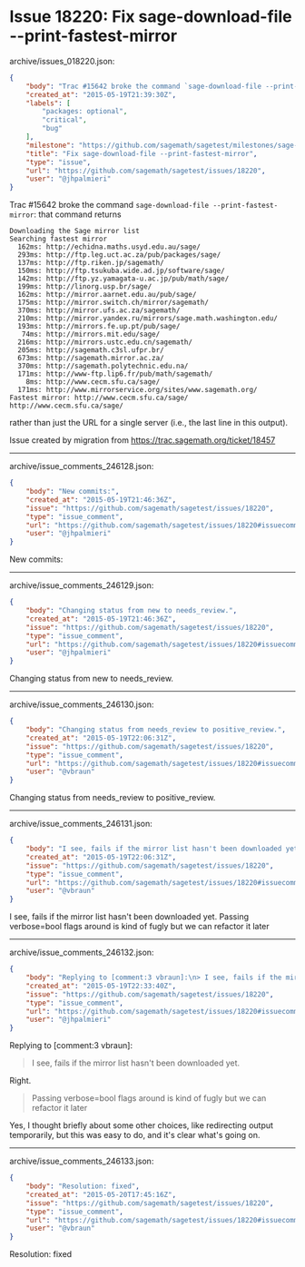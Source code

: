 # Issue 18220: Fix sage-download-file --print-fastest-mirror

archive/issues_018220.json:
```json
{
    "body": "Trac #15642 broke the command `sage-download-file --print-fastest-mirror`: that command returns\n\n```\nDownloading the Sage mirror list\nSearching fastest mirror\n  162ms: http://echidna.maths.usyd.edu.au/sage/\n  293ms: http://ftp.leg.uct.ac.za/pub/packages/sage/\n  137ms: http://ftp.riken.jp/sagemath/\n  150ms: http://ftp.tsukuba.wide.ad.jp/software/sage/\n  142ms: http://ftp.yz.yamagata-u.ac.jp/pub/math/sage/\n  199ms: http://linorg.usp.br/sage/\n  162ms: http://mirror.aarnet.edu.au/pub/sage/\n  175ms: http://mirror.switch.ch/mirror/sagemath/\n  370ms: http://mirror.ufs.ac.za/sagemath/\n  210ms: http://mirror.yandex.ru/mirrors/sage.math.washington.edu/\n  193ms: http://mirrors.fe.up.pt/pub/sage/\n   74ms: http://mirrors.mit.edu/sage/\n  216ms: http://mirrors.ustc.edu.cn/sagemath/\n  205ms: http://sagemath.c3sl.ufpr.br/\n  673ms: http://sagemath.mirror.ac.za/\n  370ms: http://sagemath.polytechnic.edu.na/\n  171ms: http://www-ftp.lip6.fr/pub/math/sagemath/\n    8ms: http://www.cecm.sfu.ca/sage/\n  171ms: http://www.mirrorservice.org/sites/www.sagemath.org/\nFastest mirror: http://www.cecm.sfu.ca/sage/\nhttp://www.cecm.sfu.ca/sage/\n```\n\nrather than just the URL for a single server (i.e., the last line in this output).\n\nIssue created by migration from https://trac.sagemath.org/ticket/18457\n\n",
    "created_at": "2015-05-19T21:39:30Z",
    "labels": [
        "packages: optional",
        "critical",
        "bug"
    ],
    "milestone": "https://github.com/sagemath/sagetest/milestones/sage-6.8",
    "title": "Fix sage-download-file --print-fastest-mirror",
    "type": "issue",
    "url": "https://github.com/sagemath/sagetest/issues/18220",
    "user": "@jhpalmieri"
}
```
Trac #15642 broke the command `sage-download-file --print-fastest-mirror`: that command returns

```
Downloading the Sage mirror list
Searching fastest mirror
  162ms: http://echidna.maths.usyd.edu.au/sage/
  293ms: http://ftp.leg.uct.ac.za/pub/packages/sage/
  137ms: http://ftp.riken.jp/sagemath/
  150ms: http://ftp.tsukuba.wide.ad.jp/software/sage/
  142ms: http://ftp.yz.yamagata-u.ac.jp/pub/math/sage/
  199ms: http://linorg.usp.br/sage/
  162ms: http://mirror.aarnet.edu.au/pub/sage/
  175ms: http://mirror.switch.ch/mirror/sagemath/
  370ms: http://mirror.ufs.ac.za/sagemath/
  210ms: http://mirror.yandex.ru/mirrors/sage.math.washington.edu/
  193ms: http://mirrors.fe.up.pt/pub/sage/
   74ms: http://mirrors.mit.edu/sage/
  216ms: http://mirrors.ustc.edu.cn/sagemath/
  205ms: http://sagemath.c3sl.ufpr.br/
  673ms: http://sagemath.mirror.ac.za/
  370ms: http://sagemath.polytechnic.edu.na/
  171ms: http://www-ftp.lip6.fr/pub/math/sagemath/
    8ms: http://www.cecm.sfu.ca/sage/
  171ms: http://www.mirrorservice.org/sites/www.sagemath.org/
Fastest mirror: http://www.cecm.sfu.ca/sage/
http://www.cecm.sfu.ca/sage/
```

rather than just the URL for a single server (i.e., the last line in this output).

Issue created by migration from https://trac.sagemath.org/ticket/18457





---

archive/issue_comments_246128.json:
```json
{
    "body": "New commits:",
    "created_at": "2015-05-19T21:46:36Z",
    "issue": "https://github.com/sagemath/sagetest/issues/18220",
    "type": "issue_comment",
    "url": "https://github.com/sagemath/sagetest/issues/18220#issuecomment-246128",
    "user": "@jhpalmieri"
}
```

New commits:



---

archive/issue_comments_246129.json:
```json
{
    "body": "Changing status from new to needs_review.",
    "created_at": "2015-05-19T21:46:36Z",
    "issue": "https://github.com/sagemath/sagetest/issues/18220",
    "type": "issue_comment",
    "url": "https://github.com/sagemath/sagetest/issues/18220#issuecomment-246129",
    "user": "@jhpalmieri"
}
```

Changing status from new to needs_review.



---

archive/issue_comments_246130.json:
```json
{
    "body": "Changing status from needs_review to positive_review.",
    "created_at": "2015-05-19T22:06:31Z",
    "issue": "https://github.com/sagemath/sagetest/issues/18220",
    "type": "issue_comment",
    "url": "https://github.com/sagemath/sagetest/issues/18220#issuecomment-246130",
    "user": "@vbraun"
}
```

Changing status from needs_review to positive_review.



---

archive/issue_comments_246131.json:
```json
{
    "body": "I see, fails if the mirror list hasn't been downloaded yet. Passing verbose=bool flags around is kind of fugly but we can refactor it later",
    "created_at": "2015-05-19T22:06:31Z",
    "issue": "https://github.com/sagemath/sagetest/issues/18220",
    "type": "issue_comment",
    "url": "https://github.com/sagemath/sagetest/issues/18220#issuecomment-246131",
    "user": "@vbraun"
}
```

I see, fails if the mirror list hasn't been downloaded yet. Passing verbose=bool flags around is kind of fugly but we can refactor it later



---

archive/issue_comments_246132.json:
```json
{
    "body": "Replying to [comment:3 vbraun]:\n> I see, fails if the mirror list hasn't been downloaded yet. \n\nRight.\n\n> Passing verbose=bool flags around is kind of fugly but we can refactor it later\n\nYes, I thought briefly about some other choices, like redirecting output temporarily, but this was easy to do, and it's clear what's going on.",
    "created_at": "2015-05-19T22:33:40Z",
    "issue": "https://github.com/sagemath/sagetest/issues/18220",
    "type": "issue_comment",
    "url": "https://github.com/sagemath/sagetest/issues/18220#issuecomment-246132",
    "user": "@jhpalmieri"
}
```

Replying to [comment:3 vbraun]:
> I see, fails if the mirror list hasn't been downloaded yet. 

Right.

> Passing verbose=bool flags around is kind of fugly but we can refactor it later

Yes, I thought briefly about some other choices, like redirecting output temporarily, but this was easy to do, and it's clear what's going on.



---

archive/issue_comments_246133.json:
```json
{
    "body": "Resolution: fixed",
    "created_at": "2015-05-20T17:45:16Z",
    "issue": "https://github.com/sagemath/sagetest/issues/18220",
    "type": "issue_comment",
    "url": "https://github.com/sagemath/sagetest/issues/18220#issuecomment-246133",
    "user": "@vbraun"
}
```

Resolution: fixed
